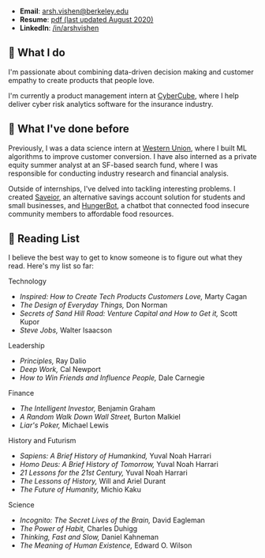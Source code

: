 <br>

- **Email**: arsh.vishen@berkeley.edu
- **Resume**: [pdf (last updated August 2020)](publicresumedoc.pdf)
- **LinkedIn**: [/in/arshvishen](http://linkedin.com/in/arshvishen)

## 🤷 What I do

I'm passionate about combining data-driven decision making and customer empathy to create products that people love. 

I'm currently a product management intern at [CyberCube](https://cybcube.com/), where I help deliver cyber risk analytics software for the insurance industry. 

## 🦕 What I've done before

Previously, I was a data science intern at [Western Union](https://westernunion.com/), where I built ML algorithms to improve customer conversion. I have also interned as a private equity summer analyst at an SF-based search fund, where I was responsible for conducting industry research and financial analysis. 

Outside of internships, I've delved into tackling interesting problems. I created [Saveior](https://saveior.com/), an alternative savings account solution for students and small businesses, and [HungerBot](https://scet.berkeley.edu/uc-berkeley-app-locates-food-pantries/0), a chatbot that connected food insecure community members to affordable food resources.


## 📠 Reading List 

I believe the best way to get to know someone is to figure out what they read. Here's my list so far: 


Technology 

- <i> Inspired: How to Create Tech Products Customers Love, </i> Marty Cagan
- <i> The Design of Everyday Things, </i> Don Norman 
- <i> Secrets of Sand Hill Road: Venture Capital and How to Get it, </i> Scott Kupor
- <i> Steve Jobs, </i> Walter Isaacson 
 
Leadership

- <i> Principles, </i> Ray Dalio 
- <i> Deep Work, </i> Cal Newport
- <i> How to Win Friends and Influence People, </i> Dale Carnegie

Finance 

- <i> The Intelligent Investor, </i> Benjamin Graham
- <i> A Random Walk Down Wall Street, </i> Burton Malkiel 
- <i> Liar's Poker, </i> Michael Lewis 
 
History and Futurism
 - <i> Sapiens: A Brief History of Humankind, </i> Yuval Noah Harrari
 - <i> Homo Deus: A Brief History of Tomorrow, </i> Yuval Noah Harrari 
 - <i> 21 Lessons for the 21st Century, </i> Yuval Noah Harrari 
 - <i> The Lessons of History, </i> Will and Ariel Durant 
 - <i> The Future of Humanity, </i> Michio Kaku 
 
 Science

 - <i> Incognito: The Secret Lives of the Brain, </i> David Eagleman 
 - <i> The Power of Habit, </i> Charles Duhigg 
 - <i> Thinking, Fast and Slow, </i> Daniel Kahneman 
 - <i> The Meaning of Human Existence, </i> Edward O. Wilson 
 
 
 
 
  
  

